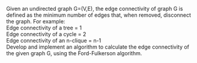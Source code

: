 Given an undirected graph 
G=(V,E), the edge connectivity of graph G is defined as the minimum number of edges that, when removed, disconnect the graph. For example: <br>
Edge connectivity of a tree = 1 <br>
Edge connectivity of a cycle = 2 <br>
Edge connectivity of an n-clique = n-1 <br>
Develop and implement an algorithm to calculate the edge connectivity of the given graph G, using the Ford-Fulkerson algorithm.
